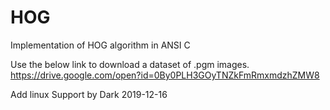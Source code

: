 # HOG
Implementation of HOG algorithm in ANSI C

Use the below link to download a dataset of .pgm images.
https://drive.google.com/open?id=0By0PLH3GOyTNZkFmRmxmdzhZMW8 

Add linux Support by Dark  2019-12-16

